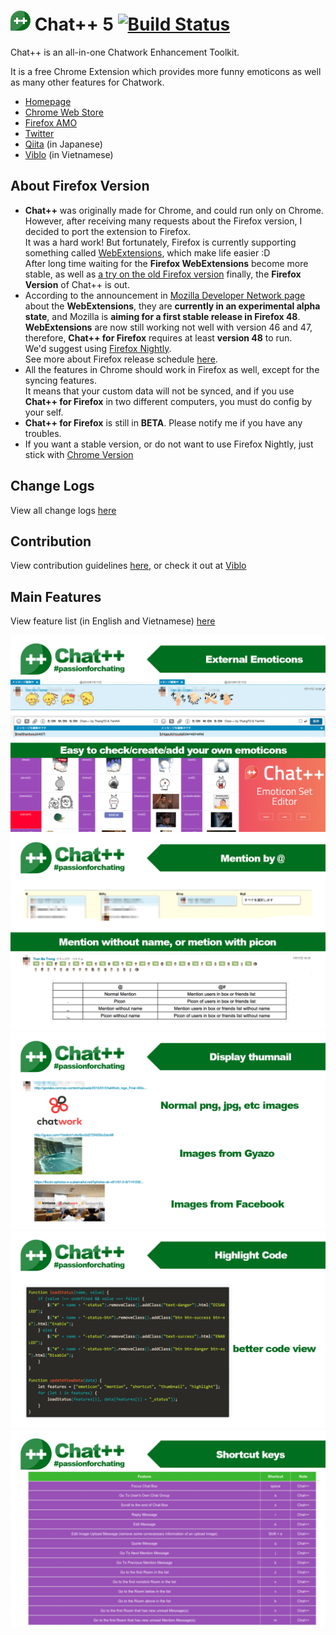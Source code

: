 ![chatpp](./build/img/icon32.png) Chat++ 5 [![Build Status](https://travis-ci.org/wataridori/chatpp.svg?branch=master)](https://travis-ci.org/wataridori/chatpp)
=================

Chat++ is an all-in-one Chatwork Enhancement Toolkit.

It is a free Chrome Extension which provides more funny emoticons as well as many other features for Chatwork.

* [Homepage](https://chatpp.thangtd.com)
* [Chrome Web Store](https://chrome.google.com/webstore/detail/chat%20%20-for-chatwork/amhfnpimdfcdcpnchjionbddjjbmofnl)
* [Firefox AMO](https://addons.mozilla.org/en-US/firefox/addon/chat-for-chatwork/)
* [Twitter](https://twitter.com/chatplusplus)
* [Qiita](http://qiita.com/thangtd90/items/4433ca440f9ca4b0938f) (in Japanese)
* [Viblo](https://viblo.asia/thangtd90/posts/157G5noZvAje) (in Vietnamese)

About Firefox Version
--------------
- **Chat++** was originally made for Chrome, and could run only on Chrome. However, after receiving many requests about the
Firefox version, I decided to port the extension to Firefox.<br>
It was a hard work! But fortunately, Firefox is currently supporting something called [WebExtensions](https://developer.mozilla.org/en-US/Add-ons/WebExtensions),
which make life easier :D<br>
After long time waiting for the **Firefox WebExtensions** become more stable, as well as [a try on the old Firefox version](https://github.com/wataridori/chatpp/tree/firefox-old)
finally, the **Firefox Version** of Chat++ is out.
- According to the announcement in [Mozilla Developer Network page](https://developer.mozilla.org/en-US/Add-ons/WebExtensions) about the **WebExtensions**,
they are **currently in an experimental alpha state**, and Mozilla is **aiming for a first stable release in Firefox 48**.<br>
**WebExtensions** are now still working not well with version 46 and 47,
therefore, **Chat++ for Firefox** requires at least **version 48** to run. <br>
We'd suggest using [Firefox Nightly](https://nightly.mozilla.org/).<br>
See more about Firefox release schedule [here](https://wiki.mozilla.org/RapidRelease/Calendar).
- All the features in Chrome should work in Firefox as well, except for the syncing features. <br>
It means that your custom data will not be synced,
and if you use **Chat++ for Firefox** in two different computers, you must do config by your self.
- **Chat++ for Firefox** is still in **BETA**. Please notify me if you have any troubles.
- If you want a stable version, or do not want to use Firefox Nightly, just stick with [Chrome Version](https://chrome.google.com/webstore/detail/chat%20%20-for-chatwork/amhfnpimdfcdcpnchjionbddjjbmofnl)

Change Logs
--------------
View all change logs [here](./changelogs.md)

Contribution
--------------
View contribution guidelines [here](./CONTRIBUTING.md), or check it out at [Viblo](https://viblo.asia/thangtd90/posts/157G5noZvAje)

Main Features
--------------
View feature list (in English and Vietnamese) [here](./features.md)

![thumb1](./images/1.png)
![thumb2](./images/2.png)
![thumb3](./images/3.png)
![thumb4](./images/4.png)
![thumb5](./images/5.png)
